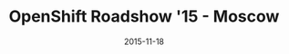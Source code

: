 ---
title: "OpenShift Roadshow '15 - Moscow"
date: 2015-11-18
description:
tags:
- openshift-roadshow
series:
-
categories:
- conference
---